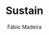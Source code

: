 ---
title: "Sustain"
github: https://github.com/biomadeira/sustain
demo: https://jekyller.github.io/sustain/
author: Fábio Madeira
draft: true
ssg:
  - Jekyll
cms:
  - No Cms
---